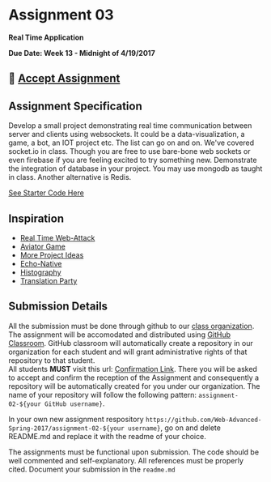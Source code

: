 # Assignment 03

**Real Time Application**

**Due Date: Week 13 - Midnight of 4/19/2017**

## :star2: [Accept Assignment](https://classroom.github.com/assignment-invitations/dcb3f86f9439ea9075db3735c731f697)

## Assignment Specification
Develop a small project demonstrating real time communication between server and clients using websockets. It could be a data-visualization, a game, a bot, an IOT project etc. The list can go on and on.
We've covered socket.io in class. Though you are free to use bare-bone web sockets or even firebase if you are feeling excited to try something new.
Demonstrate the integration of database in your project. You may use mongodb as taught in class. Another alternative is Redis. 

[See Starter Code Here](https://github.com/Web-Advanced-Spring-2017/wiki/tree/master/starter-code)

## Inspiration
- [Real Time Web-Attack](http://map.norsecorp.com/#/)
- [Aviator Game](https://tympanus.net/codrops/2016/04/26/the-aviator-animating-basic-3d-scene-threejs/)
- [More Project Ideas](http://buriedinfo.com/socket-io-projects/)
- [Echo-Native](https://devpost.com/software/echo-native)
- [Histography](http://www.histography.io/)
- [Translation Party](http://www.translationparty.com)

## Submission Details
All the submission must be done through github to our [class organization](https://github.com/Web-Advanced-Spring-2017). The assignment will be accomodated and distributed using [GitHub Classroom](https://classroom.github.com/). GitHub classroom will automatically create a repository in our organization for each student and will grant administrative rights of that repository to that student.    
All students **MUST** visit this url: [Confirmation Link](https://classroom.github.com/assignment-invitations/dcb3f86f9439ea9075db3735c731f697). There you will be asked to accept and confirm the reception of the Assignment and consequently a repository will be automatically created for you under our organization. The name of your repository will follow the following pattern: `assignment-02-${your GitHub username}`.

In your own new assignment respository `https://github.com/Web-Advanced-Spring-2017/assignment-02-${your username}`, go on and delete README.md and replace it with the readme of your choice.    

The assignments must be functional upon submission. The code should be well commented and self-explanatory. All references must be properly cited. Document your submission in the `readme.md`